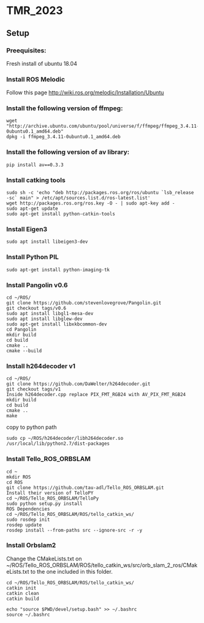 # TMR_2023



## Setup

### Preequisites:
Fresh install of ubuntu 18.04

### Install ROS Melodic 
Follow this page
http://wiki.ros.org/melodic/Installation/Ubuntu

### Install the following version of ffmpeg:

```
wget "http://archive.ubuntu.com/ubuntu/pool/universe/f/ffmpeg/ffmpeg_3.4.11-0ubuntu0.1_amd64.deb"
dpkg -i ffmpeg_3.4.11-0ubuntu0.1_amd64.deb
```

### Install the following version of av library:
```
pip install av==0.3.3
```

### Install catking tools
```
sudo sh -c 'echo "deb http://packages.ros.org/ros/ubuntu `lsb_release -sc` main" > /etc/apt/sources.list.d/ros-latest.list'
wget http://packages.ros.org/ros.key -O - | sudo apt-key add -
sudo apt-get update
sudo apt-get install python-catkin-tools
```
### Install Eigen3
```
sudo apt install libeigen3-dev
```
### Install Python PIL
```
sudo apt-get install python-imaging-tk
```
### Install Pangolin v0.6
```
cd ~/ROS/
git clone https://github.com/stevenlovegrove/Pangolin.git
git checkout tags/v0.6
sudo apt install libgl1-mesa-dev
sudo apt install libglew-dev
sudo apt-get install libxkbcommon-dev
cd Pangolin
mkdir build
cd build
cmake ..
cmake --build
```
### Install h264decoder v1
```
cd ~/ROS/
git clone https://github.com/DaWelter/h264decoder.git
git checkout tags/v1
Inside h264decoder.cpp replace PIX_FMT_RGB24 with AV_PIX_FMT_RGB24
mkdir build
cd build
cmake ..
make
```
copy to python path
```
sudo cp ~/ROS/h264decoder/libh264decoder.so /usr/local/lib/python2.7/dist-packages
```
### Install Tello_ROS_ORBSLAM
```
cd ~
mkdir ROS
cd ROS
git clone https://github.com/tau-adl/Tello_ROS_ORBSLAM.git
Install their version of TelloPY
cd ~/ROS/Tello_ROS_ORBSLAM/TelloPy
sudo python setup.py install
ROS Dependencies
cd ~/ROS/Tello_ROS_ORBSLAM/ROS/tello_catkin_ws/
sudo rosdep init
rosdep update
rosdep install --from-paths src --ignore-src -r -y
```
### Install Orbslam2
Change the CMakeLists.txt on ~/ROS/Tello_ROS_ORBSLAM/ROS/tello_catkin_ws/src/orb_slam_2_ros/CMakeLists.txt  to the one included in this folder.
```
cd ~/ROS/Tello_ROS_ORBSLAM/ROS/tello_catkin_ws/
catkin init
catkin clean
catkin build
```
```
echo "source $PWD/devel/setup.bash" >> ~/.bashrc
source ~/.bashrc
```

